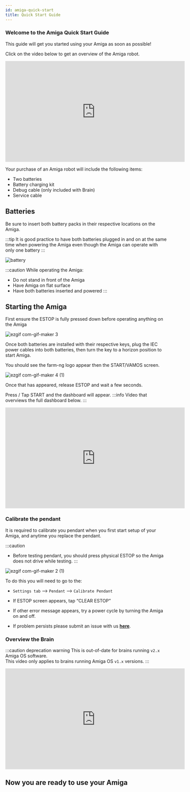 ```yaml
---
id: amiga-quick-start
title: Quick Start Guide
---
```


### Welcome to the Amiga Quick Start Guide

This guide will get you started using your Amiga as soon as possible!

Click on the video below to get an overview of the Amiga robot.
<iframe width="560" height="315"
src="https://www.youtube.com/embed/J_-m0ZgxgFk"
title="YouTube video player" frameborder="0"
allow="accelerometer; autoplay; clipboard-write; encrypted-media; gyroscope; picture-in-picture; web-share"
allowfullscreen></iframe>

Your purchase of an Amiga robot will include the following items:

- Two batteries
- Battery charging kit
- Debug cable (only included with Brain)
- Service cable

## Batteries

Be sure to insert both battery packs in their respective locations on the Amiga.

:::tip
It is good practice to have both batteries plugged in and on at the same time
when powering the Amiga even though the Amiga can operate with only one battery
:::

![battery](https://user-images.githubusercontent.com/64480560/206290736-59ef9164-9ade-401c-80dc-569e77f088e5.gif)

:::caution
While operating the Amiga:

- Do not stand in front of the Amiga
- Have Amiga on flat surface
- Have both batteries inserted and powered
:::

## Starting the Amiga

First ensure the ESTOP is fully pressed down before operating anything on the Amiga

![ezgif com-gif-maker 3](https://user-images.githubusercontent.com/64480560/206316282-a65726be-9acc-4ef0-8cd4-5410784a2f16.gif)

Once both batteries are installed with their respective keys,
plug the IEC power cables into both batteries, then turn the key to a horizon position to start Amiga.

You should see the farm-ng logo appear then the START/VAMOS screen.

![ezgif com-gif-maker 4 (1)](https://user-images.githubusercontent.com/64480560/206318630-931b5086-9cd8-4f8a-9406-afdc34bef28d.gif)

Once that has appeared, release ESTOP and wait a few seconds.

Press / Tap START and the dashboard will appear.
:::info
Video that overviews the full dashboard below.
:::
<iframe width="560" height="315"
src="https://www.youtube.com/embed/PKOhI4hbGUs?list=PLWQmpzk0y9NDXFKSwvCjYtRL8QNWfK4ND"
title="Amiga Dashboard Tour" frameborder="0"
allow="accelerometer; autoplay; clipboard-write; encrypted-media; gyroscope; picture-in-picture; web-share"
allowfullscreen></iframe>

### Calibrate the pendant

It is required to calibrate you pendant when you first start setup of your Amiga,
and anytime you replace the pendant.

:::caution

- Before testing pendant, you should press physical ESTOP so the Amiga does not drive while testing.
:::

![ezgif com-gif-maker 2 (1)](https://user-images.githubusercontent.com/64480560/206317768-42edeab6-8fea-4c7d-95ae-a3ff3d9e62f1.gif)

To do this you will need to go to the:

- `Settings tab` --> `Pendant` --> `Calibrate Pendant`

- If ESTOP screen appears, tap “CLEAR ESTOP”
- If other error message appears, try a power cycle by turning the Amiga on and off.
- If problem persists please submit an issue with us [**here**](https://discourse.farm-ng.com/c/support/5).

### Overview the Brain

:::caution deprecation warning
This is out-of-date for brains running `v2.x` Amiga OS software.<br/>
This video only applies to brains running Amiga OS `v1.x` versions.
:::

<iframe width="560" height="315"
src="https://www.youtube.com/embed/_p0I11p4QF4?list=PLWQmpzk0y9NDXFKSwvCjYtRL8QNWfK4ND"
title="Amiga Brain Overview" frameborder="0"
allow="accelerometer; autoplay; clipboard-write; encrypted-media; gyroscope; picture-in-picture; web-share"
allowfullscreen></iframe>

## Now you are ready to use your Amiga
